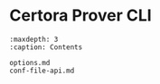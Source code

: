 Certora Prover CLI
==================

```{toctree}
:maxdepth: 3
:caption: Contents

options.md
conf-file-api.md
```

